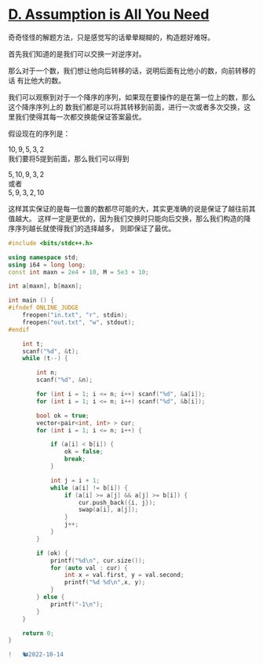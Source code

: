 # [D. Assumption is All You Need](https://codeforces.com/gym/103409/problem/D)

  奇奇怪怪的解题方法，只是感觉写的话晕晕糊糊的，构造题好难呀。
  
  首先我们知道的是我们可以交换一对逆序对。
  
  那么对于一个数，我们想让他向后转移的话，说明后面有比他小的数，向前转移的话
  有比他大的数。
  
  我们可以观察到对于一个降序的序列，如果现在要操作的是在第一位上的数，那么这个降序序列上的
  数我们都是可以将其转移到前面，进行一次或者多次交换，这里我们使得其每一次都交换能保证答案最优。
  
  假设现在的序列是：
  
  $10, 9, 5, 3, 2$  
  我们要将5提到前面，那么我们可以得到  
  
  $5, 10, 9, 3, 2$  
  或者  
  $5, 9, 3, 2, 10$  
  
  这样其实保证的是每一位置的数都尽可能的大，其实更准确的说是保证了越往前其值越大。
  这样一定是更优的，因为我们交换时只能向后交换，那么我们构造的降序序列越长就使得我们的选择越多，
  则即保证了最优。
  
```C++
#include <bits/stdc++.h>

using namespace std;
using i64 = long long;
const int maxn = 2e4 + 10, M = 5e3 + 10;

int a[maxn], b[maxn];

int main () {
#ifndef ONLINE_JUDGE
	freopen("in.txt", "r", stdin);
	freopen("out.txt", "w", stdout);
#endif

	int t;
	scanf("%d", &t);
	while (t--) {

		int n;
		scanf("%d", &n);

		for (int i = 1; i <= n; i++) scanf("%d", &a[i]);
		for (int i = 1; i <= n; i++) scanf("%d", &b[i]);

		bool ok = true;
		vector<pair<int, int> > cur;
		for (int i = 1; i <= n; i++) {

			if (a[i] < b[i]) {
				ok = false;
				break;
			}

			int j = i + 1;
			while (a[i] != b[i]) {
				if (a[i] >= a[j] && a[j] >= b[i]) {
					cur.push_back({i, j});
					swap(a[i], a[j]);
				}
				j++;
			}
		}

		if (ok) {
			printf("%d\n", cur.size());
			for (auto val : cur) {
				int x = val.first, y = val.second;
				printf("%d %d\n",x, y);
			}
		} else {
			printf("-1\n");
		}
	}

	return 0;
}

```

```diff
!   🐿️2022-10-14
```
  
  
  
